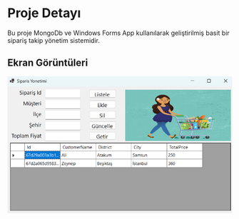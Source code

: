 # Proje Detayı
Bu proje MongoDb ve Windows Forms App kullanılarak geliştirilmiş basit bir sipariş takip yönetim sistemidir.

## Ekran Görüntüleri
![ss](MongoDbOrder/Images/img.png)

